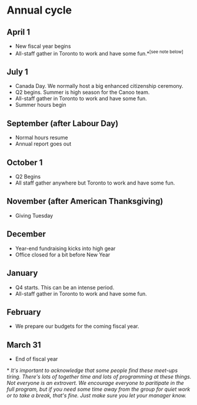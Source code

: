 # Annual cycle

## April 1
- New fiscal year begins
- All-staff gather in Toronto to work and have some fun.*<sup>[see note below]</sup>

## July 1
- Canada Day. We normally host a big enhanced citizenship ceremony.
- Q2 begins. Summer is high season for the Canoo team.
- All-staff gather in Toronto to work and have some fun.
- Summer hours begin


## September (after Labour Day)
- Normal hours resume
- Annual report goes out

## October 1
- Q2 Begins
- All staff gather anywhere but Toronto to work and have some fun.

## November (after American Thanksgiving)
- Giving Tuesday

## December
- Year-end fundraising kicks into high gear
- Office closed for a bit before New Year

## January
- Q4 starts. This can be an intense period.
- All-staff gather in Toronto to work and have some fun.

## February
- We prepare our budgets for the coming fiscal year.

## March 31
- End of fiscal year

\* *It's important to acknowledge that some people find these meet-ups tiring. There's lots of together time and lots of programming at these things. Not everyone is an extrovert. We encourage everyone to paritipate in the full program, but if you need some time away from the group for quiet work or to take a break, that's fine. Just make sure you let your manager know.*

<cta-arrow target="first-two-weeks" text="Your first two weeks"></cta-arrow>
